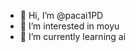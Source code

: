 - 👋 Hi, I’m @pacai1PD
- 👀 I’m interested in moyu
- 🌱 I’m currently learning ai

<!---
pacai1PD/pacai1PD is a ✨ special ✨ repository because its `README.md` (this file) appears on your GitHub profile.
You can click the Preview link to take a look at your changes.
--->
